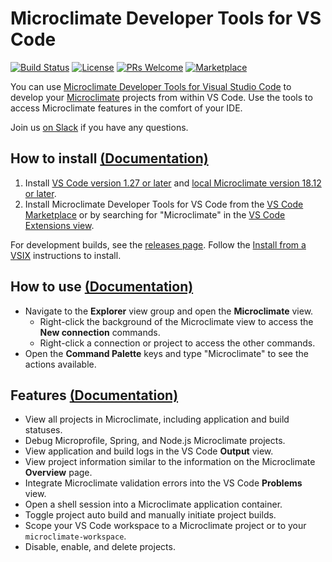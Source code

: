 # Microclimate Developer Tools for VS Code

[![Build Status](https://travis-ci.com/microclimate-dev2ops/microclimate-vscode-tools.svg?token=wpsJvyUkyhtfRa9prmMq&branch=master)](https://travis-ci.com/microclimate-dev2ops/microclimate-vscode-tools)
[![License](https://img.shields.io/badge/License-EPL%202.0-red.svg?label=license)](https://www.eclipse.org/legal/epl-2.0/)
[![PRs Welcome](https://img.shields.io/badge/PRs-welcome-brightgreen.svg)](#contributing)
[![Marketplace](https://img.shields.io/vscode-marketplace/v/IBM.microclimate-tools.svg?label=vscode%20marketplace)](https://marketplace.visualstudio.com/items?itemName=IBM.microclimate-tools)

You can use [Microclimate Developer Tools for Visual Studio Code](https://github.com/microclimate-dev2ops/microclimate-vscode-tools) to develop your [Microclimate](https://microclimate-dev2ops.github.io) projects from within VS Code. Use the tools to access Microclimate features in the comfort of your IDE.

Join us [on Slack](https://slack-invite-ibm-cloud-tech.mybluemix.net) if you have any questions.

## How to install [(Documentation)](https://microclimate-dev2ops.github.io/mdt-vsc-getting-started)

1. Install [VS Code version 1.27 or later](https://code.visualstudio.com/download) and [local Microclimate version 18.12 or later](https://microclimate-dev2ops.github.io/installlocally).
2. Install Microclimate Developer Tools for VS Code from the [VS Code Marketplace](https://marketplace.visualstudio.com/items?itemName=IBM.microclimate-tools) or by searching for "Microclimate" in the [VS Code Extensions view](https://code.visualstudio.com/docs/editor/extension-gallery#_browse-for-extensions).

For development builds, see the [releases page](https://github.com/microclimate-dev2ops/microclimate-vscode-tools/releases). Follow the [Install from a VSIX](https://code.visualstudio.com/docs/editor/extension-gallery#_install-from-a-vsix) instructions to install.

## How to use [(Documentation)](https://microclimate-dev2ops.github.io/mdt-vsc-tutorial)
- Navigate to the **Explorer** view group and open the **Microclimate** view.
    - Right-click the background of the Microclimate view to access the **New connection** commands.
    - Right-click a connection or project to access the other commands.
- Open the **Command Palette** keys and type "Microclimate" to see the actions available.

## Features [(Documentation)](https://microclimate-dev2ops.github.io/mdt-vsc-commands-overview)
- View all projects in Microclimate, including application and build statuses.
- Debug Microprofile, Spring, and Node.js Microclimate projects.
- View application and build logs in the VS Code **Output** view.
- View project information similar to the information on the Microclimate **Overview** page.
- Integrate Microclimate validation errors into the VS Code **Problems** view.
- Open a shell session into a Microclimate application container.
- Toggle project auto build and manually initiate project builds.
- Scope your VS Code workspace to a Microclimate project or to your `microclimate-workspace`.
- Disable, enable, and delete projects.